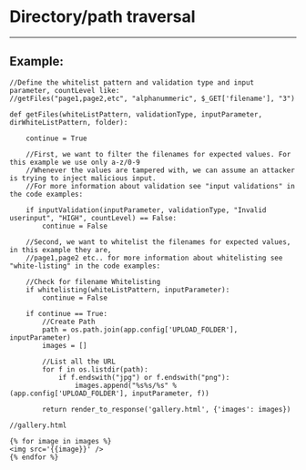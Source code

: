 # Directory/path traversal
-------

## Example:


	//Define the whitelist pattern and validation type and input parameter, countLevel like:
	//getFiles("page1,page2,etc", "alphanummeric", $_GET['filename'], "3")

	def getFiles(whiteListPattern, validationType, inputParameter, dirWhiteListPattern, folder):
		
		continue = True

		//First, we want to filter the filenames for expected values. For this example we use only a-z/0-9
		//Whenever the values are tampered with, we can assume an attacker is trying to inject malicious input.
		//For more information about validation see "input validations" in the code examples:

		if inputValidation(inputParameter, validationType, "Invalid userinput", "HIGH", countLevel) == False:
			continue = False

		//Second, we want to whitelist the filenames for expected values, in this example they are,
		//page1,page2 etc.. for more information about whitelisting see "white-listing" in the code examples:

		//Check for filename Whitelisting
		if whitelisting(whiteListPattern, inputParameter):
			continue = False

		if continue == True:
			//Create Path
			path = os.path.join(app.config['UPLOAD_FOLDER'], inputParameter)   
			images = []
			
			//List all the URL
			for f in os.listdir(path):
			    if f.endswith("jpg") or f.endswith("png"):
			        images.append("%s%s/%s" % (app.config['UPLOAD_FOLDER'], inputParameter, f))

			return render_to_response('gallery.html', {'images': images})

	//gallery.html

    {% for image in images %}
    <img src='{{image}}' />
    {% endfor %}
